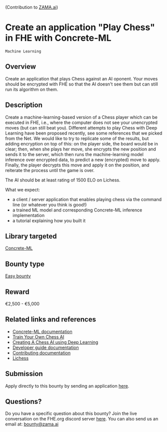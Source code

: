 (Contribution to [ZAMA.ai]([https://zama-ai](https://www.zama.ai)))<br>
# Create an application "Play Chess" in FHE with Concrete-ML
`Machine Learning`

## Overview
Create an application that plays Chess against an AI oponent. Your moves should be encrypted with FHE so that the AI doesn't see them but can still run its algorithm on them.

## Description
Create a machine-learning-based version of a Chess player which can be executed in FHE, i.e., where the computer does not see your unencrypted moves (but can still beat you). Different attempts to play Chess with Deep Learning have been proposed recently, see some references that we picked from the Net. We would like to try to replicate some of the results, but adding encryption on top of this: on the player side, the board would be in clear; then, when she plays her move, she encrypts the new position and sends it to the server, which then runs the machine-learning model inference over encrypted data, to predict a new (encrypted) move to apply. Finally, the player decrypts this move and apply it on the position, and reiterate the process until the game is over.

The AI should be at least rating of 1500 ELO on Lichess.

What we expect:
- a client / server application that enables playing chess via the command line (or whatever you think is good!)
- a trained ML model and corresponding Concrete-ML inference implementation
- a tutorial explaining how you built it

## Library targeted
[Concrete-ML](https://github.com/zama-ai/concrete-ml)

## Bounty type
[Easy bounty](https://github.com/zama-ai/zama-bounty-program#easy-bounties)

## Reward
€2,500 - €5,000

## Related links and references
- [Concrete-ML documentation](https://docs.zama.ai/concrete-ml)
- [Train Your Own Chess AI](https://towardsdatascience.com/train-your-own-chess-ai-66b9ca8d71e4)
- [Creating A Chess AI using Deep Learning](https://towardsdatascience.com/creating-a-chess-ai-using-deep-learning-d5278ea7dcf)
- [Developer guide documentation](https://docs.zama.ai/concrete-ml)
- [Contributing documentation](https://docs.zama.ai/concrete-ml/developer-guide/contributing)
- [Lichess](https://lichess.org)

## Submission
Apply directly to this bounty by sending an application [here](https://zama.ai/bounty-program-application).

## Questions?
Do you have a specific question about this bounty? Join the live conversation on the FHE.org discord server [here](https://discord.fhe.org). You can also send us an email at: bounty@zama.ai
